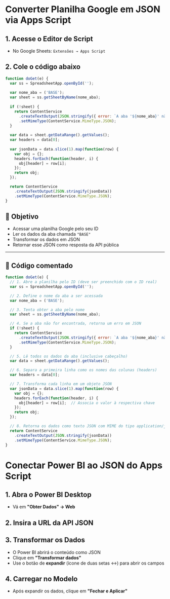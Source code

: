 # Converter Planilha Google em JSON via Apps Script

## 1. Acesse o Editor de Script
- No Google Sheets: `Extensões → Apps Script`

## 2. Cole o código abaixo

```javascript
function doGet(e) {
  var ss = SpreadsheetApp.openById('');
  
  var nome_aba = ('BASE');  
  var sheet = ss.getSheetByName(nome_aba);
  
  if (!sheet) {
    return ContentService
      .createTextOutput(JSON.stringify({ error: `A aba '${nome_aba}' não foi encontrada.` }))
      .setMimeType(ContentService.MimeType.JSON);
  }
  
  var data = sheet.getDataRange().getValues();
  var headers = data[0];
  
  var jsonData = data.slice(1).map(function(row) {
    var obj = {};
    headers.forEach(function(header, i) {
      obj[header] = row[i];
    });
    return obj;
  });

  return ContentService
    .createTextOutput(JSON.stringify(jsonData))
    .setMimeType(ContentService.MimeType.JSON);
}
```


## 📌 Objetivo

- Acessar uma planilha Google pelo seu ID
- Ler os dados da aba chamada `"BASE"`
- Transformar os dados em JSON
- Retornar esse JSON como resposta da API pública

---

## 📜 Código comentado

```javascript
function doGet(e) {
  // 1. Abre a planilha pelo ID (deve ser preenchido com o ID real)
  var ss = SpreadsheetApp.openById('');

  // 2. Define o nome da aba a ser acessada
  var nome_aba = ('BASE');  

  // 3. Tenta obter a aba pelo nome
  var sheet = ss.getSheetByName(nome_aba);

  // 4. Se a aba não for encontrada, retorna um erro em JSON
  if (!sheet) {
    return ContentService
      .createTextOutput(JSON.stringify({ error: `A aba '${nome_aba}' não foi encontrada.` }))
      .setMimeType(ContentService.MimeType.JSON);
  }

  // 5. Lê todos os dados da aba (inclusive cabeçalho)
  var data = sheet.getDataRange().getValues();

  // 6. Separa a primeira linha como os nomes das colunas (headers)
  var headers = data[0];

  // 7. Transforma cada linha em um objeto JSON
  var jsonData = data.slice(1).map(function(row) {
    var obj = {};
    headers.forEach(function(header, i) {
      obj[header] = row[i];  // Associa o valor à respectiva chave
    });
    return obj;
  });

  // 8. Retorna os dados como texto JSON com MIME do tipo application/json
  return ContentService
    .createTextOutput(JSON.stringify(jsonData))
    .setMimeType(ContentService.MimeType.JSON);
}
```


# Conectar Power BI ao JSON do Apps Script

## 1. Abra o Power BI Desktop
- Vá em **"Obter Dados" → Web**

## 2. Insira a URL da API JSON

## 3. Transformar os Dados
- O Power BI abrirá o conteúdo como JSON
- Clique em **"Transformar dados"**
- Use o botão de **expandir** (ícone de duas setas ↔️) para abrir os campos

## 4. Carregar no Modelo
- Após expandir os dados, clique em **"Fechar e Aplicar"**
